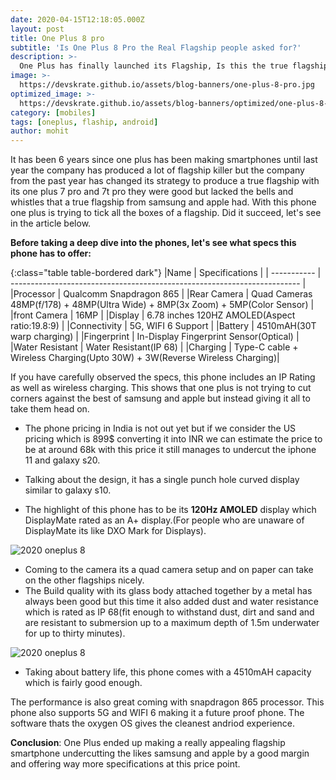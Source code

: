 ```yaml
---
date: 2020-04-15T12:18:05.000Z
layout: post
title: One Plus 8 pro
subtitle: 'Is One Plus 8 Pro the Real Flagship people asked for?'
description: >-
  One Plus has finally launched its Flagship, Is this the true flagship people that people have been waiting for, lets find out in the article
image: >-
  https://devskrate.github.io/assets/blog-banners/one-plus-8-pro.jpg
optimized_image: >-
  https://devskrate.github.io/assets/blog-banners/optimized/one-plus-8-pro.webp
category: [mobiles]
tags: [oneplus, flaship, android]
author: mohit
---
```


It has been 6 years since one plus has been making smartphones until last year the company has produced a lot of flagship killer but the company from the past year has changed its strategy to produce a true flagship with its one plus 7 pro and 7t pro they were good but lacked the bells and whistles that a true flagship from samsung and apple had. With this phone one plus is trying
to tick all the boxes of a flagship. Did it succeed, let's see in the article below.

**Before taking a deep dive into the phones, let's see what specs this phone has to offer:**

{:class="table table-bordered dark"}
|Name | Specifications |
| ----------- | ------------------------------------------------------------------------ |
|Processor | Qualcomm Snapdragon 865 |
|Rear Camera | Quad Cameras 48MP(f/178) + 48MP(Ultra Wide) + 8MP(3x Zoom) + 5MP(Color Sensor) |
|front Camera | 16MP |
|Display | 6.78 inches 120HZ AMOLED(Aspect ratio:19.8:9) |
|Connectivity | 5G, WIFI 6 Support |
|Battery | 4510mAH(30T warp charging) |
|Fingerprint | In-Display Fingerprint Sensor(Optical) |
|Water Resistant | Water Resistant(IP 68) |
|Charging | Type-C cable + Wireless Charging(Upto 30W) + 3W(Reverse Wireless Charging)|

If you have carefully observed the specs, this phone includes an IP Rating as well as wireless charging.
This shows that one plus is not trying to cut corners against the best of samsung and apple but instead giving it all to take them head on.

- The phone pricing in India is not out yet but if we consider the US pricing which is 899\$
  converting it into INR we can estimate the price to be at around 68k with this price it
  still manages to undercut the iphone 11 and galaxy s20.

- Talking about the design, it has a single punch hole curved display similar to galaxy s10.
- The highlight of this phone has to be its **120Hz AMOLED** display which DisplayMate rated as an A+ display.(For people who are unaware of DisplayMate its like DXO Mark for Displays).

![2020 oneplus 8 ](https://devskrate.github.io/assets/images/oneplus/oneplus8-pro-front.webp)

- Coming to the camera its a quad camera setup and on paper can take on the other flagships nicely.
- The Build quality with its glass body attached together by a metal has always been good but this time it also added dust and water resistance which is rated as IP 68(fit enough to withstand dust, dirt and sand and are resistant to submersion up to a maximum depth of 1.5m underwater for up to thirty minutes).

![2020 oneplus 8 ](https://devskrate.github.io/assets/images/oneplus/oneplus8-pro-f-b.webp)

- Taking about battery life, this phone comes with a 4510mAH capacity which is fairly good enough.

The performance is also great coming with snapdragon 865 processor.
This phone also supports 5G and WIFI 6 making it a future proof phone. The software thats the oxygen OS gives the cleanest andriod experience.

**Conclusion**: One Plus ended up making a really appealing flagship smartphone undercutting the likes samsung and apple by a good margin and offering way more specifications at this price point.
